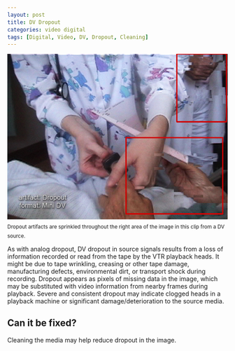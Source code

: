 ```yaml
---
layout: post
title: DV Dropout
categories: video digital
tags: [Digital, Video, DV, Dropout, Cleaning]
---
```


<img src='/images/DV_Dropout_Flat.jpg'>
<sub>Dropout artifacts are sprinkled throughout the right area of the image in this clip from a DV source.</sub>


As with analog dropout, DV dropout in source signals results from a loss of information recorded or read from the tape by the VTR playback heads. It might be due to tape wrinkling, creasing or other tape damage, manufacturing defects, environmental dirt, or transport shock during recording. Dropout appears as pixels of missing data in the image, which may be substituted with video information from nearby frames during playback. Severe and consistent dropout may indicate clogged heads in a playback machine or significant damage/deterioration to the source media.

## Can it be fixed?

Cleaning the media may help reduce dropout in the image.

